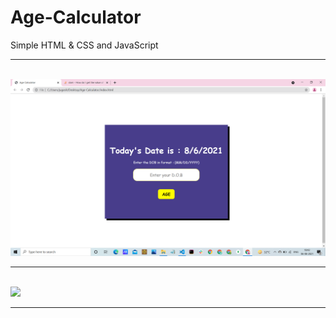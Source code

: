 # Age-Calculator
Simple HTML &amp; CSS and JavaScript
<br>
<hr>
<br>
<img src="image/container.png">
<br>
<hr>
<br>
<img src="../Age-Calculator/image/result.png">
<br>
<hr>
<br>
